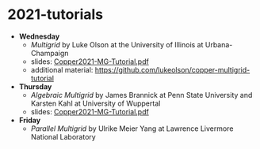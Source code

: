 # 2021-tutorials

- **Wednesday**
  - *Multigrid* by Luke Olson at the University of Illinois at Urbana-Champaign
  - slides: [Copper2021-MG-Tutorial.pdf](./Copper2021-MG-Tutorial.pdf)
  - additional material: https://github.com/lukeolson/copper-multigrid-tutorial 
- **Thursday**
  - *Algebraic Multigrid* by James Brannick at Penn State University and Karsten Kahl at University of Wuppertal
  - slides: [Copper2021-MG-Tutorial.pdf](./Copper2021-MG-Tutorial.pdf)
- **Friday**
  - *Parallel Multigrid* by Ulrike Meier Yang at Lawrence Livermore National Laboratory
